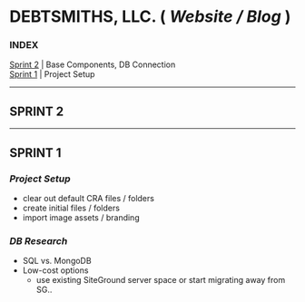 # **DEBTSMITHS, LLC.** ( _Website / Blog_ )
### **INDEX**

  [Sprint 2](#sprint-2) | Base Components, DB Connection<br>
  [Sprint 1](#sprint-1) | Project Setup<br>

<hr>

## **SPRINT 2**    

<hr>

## **SPRINT 1**

### _Project Setup_
  - clear out default CRA files / folders
  - create initial files / folders
  - import image assets / branding

### _DB Research_
  - SQL vs. MongoDB
  - Low-cost options
    - use existing SiteGround server space or start migrating away from SG..